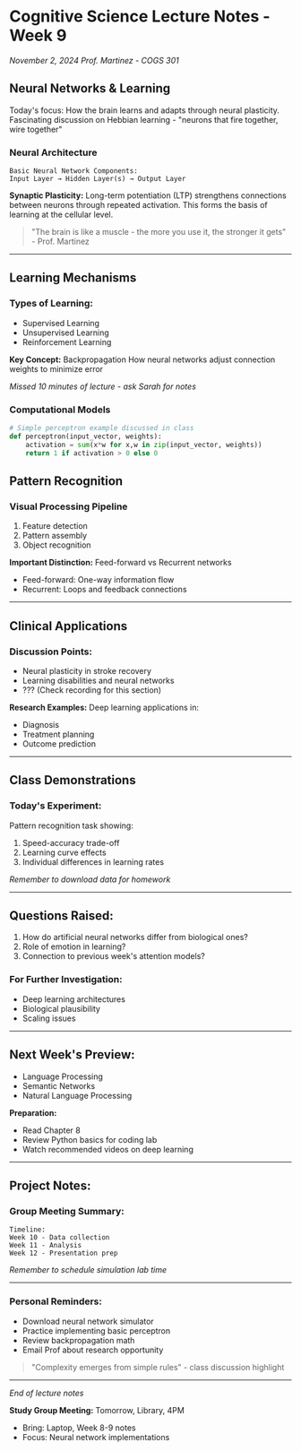 # Cognitive Science Lecture Notes - Week 9
*November 2, 2024*
*Prof. Martinez - COGS 301*

## Neural Networks & Learning

Today's focus: How the brain learns and adapts through neural plasticity. Fascinating discussion on Hebbian learning - "neurons that fire together, wire together"

### Neural Architecture
```
Basic Neural Network Components:
Input Layer → Hidden Layer(s) → Output Layer
```

**Synaptic Plasticity:**
Long-term potentiation (LTP) strengthens connections between neurons through repeated activation. This forms the basis of learning at the cellular level.

> "The brain is like a muscle - the more you use it, the stronger it gets" - Prof. Martinez

---

## Learning Mechanisms

### Types of Learning:
- Supervised Learning
- Unsupervised Learning
- Reinforcement Learning

**Key Concept:** Backpropagation
How neural networks adjust connection weights to minimize error

*Missed 10 minutes of lecture - ask Sarah for notes*

### Computational Models

```python
# Simple perceptron example discussed in class
def perceptron(input_vector, weights):
    activation = sum(x*w for x,w in zip(input_vector, weights))
    return 1 if activation > 0 else 0
```

## Pattern Recognition

### Visual Processing Pipeline
1. Feature detection
2. Pattern assembly
3. Object recognition

**Important Distinction:**
Feed-forward vs Recurrent networks
- Feed-forward: One-way information flow
- Recurrent: Loops and feedback connections

---

## Clinical Applications

### Discussion Points:
- Neural plasticity in stroke recovery
- Learning disabilities and neural networks
- ??? (Check recording for this section)

**Research Examples:**
Deep learning applications in:
- Diagnosis
- Treatment planning
- Outcome prediction

---

## Class Demonstrations

### Today's Experiment:
Pattern recognition task showing:
1. Speed-accuracy trade-off
2. Learning curve effects
3. Individual differences in learning rates

*Remember to download data for homework*

---

## Questions Raised:

1. How do artificial neural networks differ from biological ones?
2. Role of emotion in learning?
3. Connection to previous week's attention models?

### For Further Investigation:
- Deep learning architectures
- Biological plausibility
- Scaling issues

---

## Next Week's Preview:
- Language Processing
- Semantic Networks
- Natural Language Processing

**Preparation:**
- Read Chapter 8
- Review Python basics for coding lab
- Watch recommended videos on deep learning

---

## Project Notes:

### Group Meeting Summary:
```
Timeline:
Week 10 - Data collection
Week 11 - Analysis
Week 12 - Presentation prep
```

*Remember to schedule simulation lab time*

---

### Personal Reminders:
- Download neural network simulator
- Practice implementing basic perceptron
- Review backpropagation math
- Email Prof about research opportunity

> "Complexity emerges from simple rules" - class discussion highlight

---

*End of lecture notes*

**Study Group Meeting:** Tomorrow, Library, 4PM
- Bring: Laptop, Week 8-9 notes
- Focus: Neural network implementations
